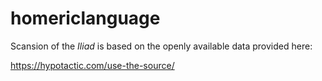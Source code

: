 # homericlanguage


Scansion of the *Iliad* is based on the openly available data provided here:

https://hypotactic.com/use-the-source/